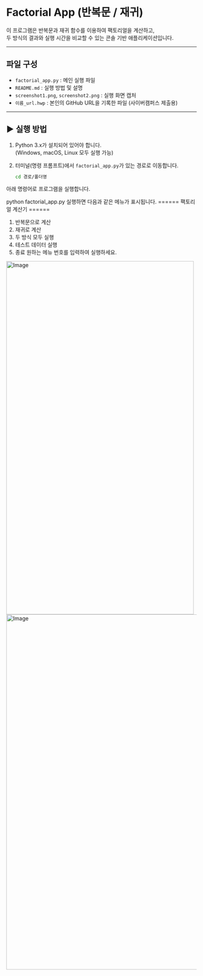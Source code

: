 # Factorial App (반복문 / 재귀)

이 프로그램은 반복문과 재귀 함수를 이용하여 팩토리얼을 계산하고,  
두 방식의 결과와 실행 시간을 비교할 수 있는 콘솔 기반 애플리케이션입니다.

---

##  파일 구성
- `factorial_app.py` : 메인 실행 파일
- `README.md` : 실행 방법 및 설명
- `screenshot1.png`, `screenshot2.png` : 실행 화면 캡처
- `이름_url.hwp` : 본인의 GitHub URL을 기록한 파일 (사이버캠퍼스 제출용)

---
## ▶ 실행 방법

1. Python 3.x가 설치되어 있어야 합니다.  
   (Windows, macOS, Linux 모두 실행 가능)

2. 터미널(명령 프롬프트)에서 `factorial_app.py`가 있는 경로로 이동합니다.

   ```bash
   cd 경로/폴더명
아래 명령어로 프로그램을 실행합니다.

python factorial_app.py
실행하면 다음과 같은 메뉴가 표시됩니다.
====== 팩토리얼 계산기 ======
1. 반복문으로 계산
2. 재귀로 계산
3. 두 방식 모두 실행
4. 테스트 데이터 실행
0. 종료
원하는 메뉴 번호를 입력하여 실행하세요.


<img width="496" height="936" alt="Image" src="https://github.com/user-attachments/assets/b55c7964-ffdb-4b52-b098-9482a783d920" />
<img width="1331" height="941" alt="Image" src="https://github.com/user-attachments/assets/df2dbf24-1a6a-453a-9be5-ba40aa3c2f0e" />
